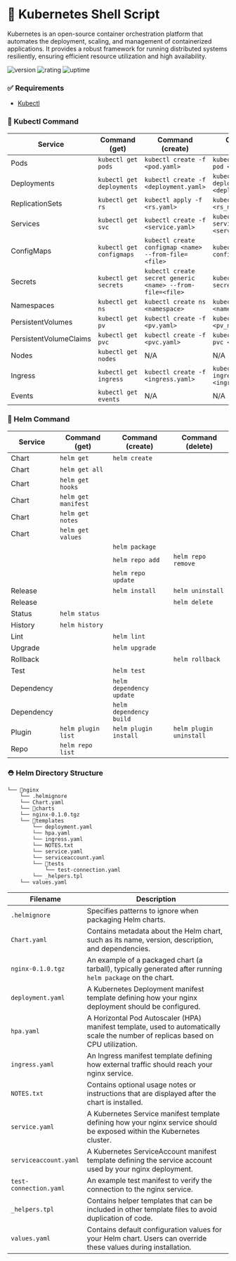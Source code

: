 # 🎉 Kubernetes Shell Script

Kubernetes is an open-source container orchestration platform that automates the deployment, scaling, and management of containerized applications. It provides a robust framework for running distributed systems resiliently, ensuring efficient resource utilization and high availability.

![version](https://img.shields.io/badge/version-1.0-blue)
![rating](https://img.shields.io/badge/rating-★★★★★-yellow)
![uptime](https://img.shields.io/badge/uptime-100%25-brightgreen)

### ✅ Requirements

- [Kubectl](https://kubernetes.io/docs/tasks/tools/#kubectl)

### 🧩 Kubectl Command

| Service               | Command (get)                         | Command (create)                       | Command (delete)                         |
|-----------------------|---------------------------------------|----------------------------------------|------------------------------------------|
| Pods                  | `kubectl get pods`                    | `kubectl create -f <pod.yaml>`         | `kubectl delete pod <pod_name>`          |
| Deployments           | `kubectl get deployments`             | `kubectl create -f <deployment.yaml>`  | `kubectl delete deployment <deployment_name>` |
| ReplicationSets       | `kubectl get rs`                      | `kubectl apply -f <rs.yaml>`           | `kubectl delete rs <rs_name>`            |
| Services              | `kubectl get svc`                     | `kubectl create -f <service.yaml>`     | `kubectl delete service <service_name>`  |
| ConfigMaps            | `kubectl get configmaps`              | `kubectl create configmap <name> --from-file=<file>` | `kubectl delete configmap <name>` |
| Secrets               | `kubectl get secrets`                 | `kubectl create secret generic <name> --from-file=<file>` | `kubectl delete secret <name>` |
| Namespaces            | `kubectl get ns`                      | `kubectl create ns <namespace>`        | `kubectl delete ns <namespace>`          |
| PersistentVolumes     | `kubectl get pv`                      | `kubectl create -f <pv.yaml>`          | `kubectl delete pv <pv_name>`            |
| PersistentVolumeClaims| `kubectl get pvc`                     | `kubectl create -f <pvc.yaml>`         | `kubectl delete pvc <pvc_name>`          |
| Nodes                 | `kubectl get nodes`                   | N/A                                    | N/A                                      |
| Ingress               | `kubectl get ingress`                 | `kubectl create -f <ingress.yaml>`     | `kubectl delete ingress <ingress_name>`  |
| Events                | `kubectl get events`                  | N/A                                    | N/A                                      |

### 🧩 Helm Command

| Service     | Command (get)               | Command (create)            | Command (delete)         |
|-------------|-----------------------------|-----------------------------|--------------------------|
| Chart       | `helm get`                  | `helm create`               |                          |
| Chart       | `helm get all`              |                             |                          |
| Chart       | `helm get hooks`            |                             |                          |
| Chart       | `helm get manifest`         |                             |                          |
| Chart       | `helm get notes`            |                             |                          |
| Chart       | `helm get values`           |                             |                          |
|             |                             | `helm package`              |                          |
|             |                             | `helm repo add`             | `helm repo remove`       |
|             |                             | `helm repo update`          |                          |
| Release     |                             | `helm install`              | `helm uninstall`         |
| Release     |                             |                             | `helm delete`            |
| Status      | `helm status`               |                             |                          |
| History     | `helm history`              |                             |                          |
| Lint        |                             | `helm lint`                 |                          |
| Upgrade     |                             | `helm upgrade`              |                          |
| Rollback    |                             |                             | `helm rollback`          |
| Test        |                             | `helm test`                 |                          |
| Dependency  |                             | `helm dependency update`    |                          |
| Dependency  |                             | `helm dependency build`     |                          |
| Plugin      | `helm plugin list`          | `helm plugin install`       | `helm plugin uninstall`  |
| Repo        | `helm repo list`            |                             |                          |


### ⛑️ Helm Directory Structure

```
└── 📁nginx
    └── .helmignore
    └── Chart.yaml
    └── 📁charts
    └── nginx-0.1.0.tgz
    └── 📁templates
        └── deployment.yaml
        └── hpa.yaml
        └── ingress.yaml
        └── NOTES.txt
        └── service.yaml
        └── serviceaccount.yaml
        └── 📁tests
            └── test-connection.yaml
        └── _helpers.tpl
    └── values.yaml
```

| Filename                | Description                                                                                            |
|-------------------------|--------------------------------------------------------------------------------------------------------|
| `.helmignore`           | Specifies patterns to ignore when packaging Helm charts.                                                |
| `Chart.yaml`            | Contains metadata about the Helm chart, such as its name, version, description, and dependencies.     |
| `nginx-0.1.0.tgz`       | An example of a packaged chart (a tarball), typically generated after running `helm package` on the chart. |
| `deployment.yaml`       | A Kubernetes Deployment manifest template defining how your nginx deployment should be configured.    |
| `hpa.yaml`              | A Horizontal Pod Autoscaler (HPA) manifest template, used to automatically scale the number of replicas based on CPU utilization. |
| `ingress.yaml`          | An Ingress manifest template defining how external traffic should reach your nginx service.           |
| `NOTES.txt`             | Contains optional usage notes or instructions that are displayed after the chart is installed.        |
| `service.yaml`          | A Kubernetes Service manifest template defining how your nginx service should be exposed within the Kubernetes cluster. |
| `serviceaccount.yaml`   | A Kubernetes ServiceAccount manifest template defining the service account used by your nginx deployment. |
| `test-connection.yaml`  | An example test manifest to verify the connection to the nginx service.                                 |
| `_helpers.tpl`          | Contains helper templates that can be included in other template files to avoid duplication of code.  |
| `values.yaml`           | Contains default configuration values for your Helm chart. Users can override these values during installation. |
